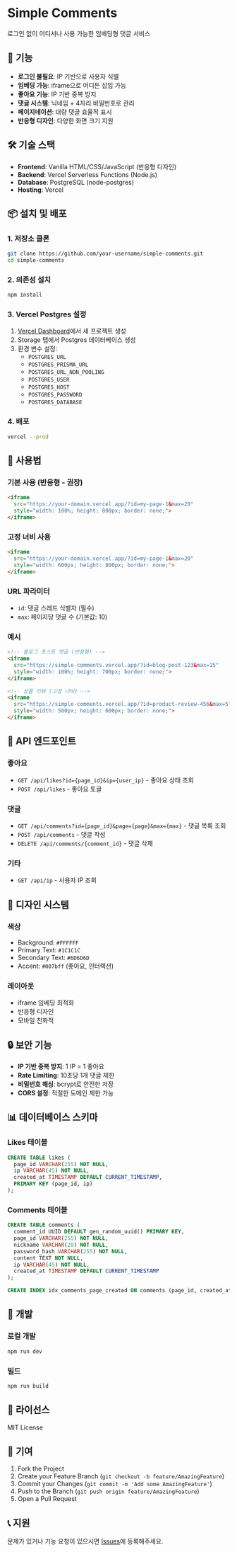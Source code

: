 # Simple Comments

로그인 없이 어디서나 사용 가능한 임베딩형 댓글 서비스

## 🚀 기능

- **로그인 불필요**: IP 기반으로 사용자 식별
- **임베딩 가능**: iframe으로 어디든 삽입 가능
- **좋아요 기능**: IP 기반 중복 방지
- **댓글 시스템**: 닉네임 + 4자리 비밀번호로 관리
- **페이지네이션**: 대량 댓글 효율적 표시
- **반응형 디자인**: 다양한 화면 크기 지원

## 🛠 기술 스택

- **Frontend**: Vanilla HTML/CSS/JavaScript (반응형 디자인)
- **Backend**: Vercel Serverless Functions (Node.js)
- **Database**: PostgreSQL (node-postgres)
- **Hosting**: Vercel

## 📦 설치 및 배포

### 1. 저장소 클론
```bash
git clone https://github.com/your-username/simple-comments.git
cd simple-comments
```

### 2. 의존성 설치
```bash
npm install
```

### 3. Vercel Postgres 설정
1. [Vercel Dashboard](https://vercel.com/dashboard)에서 새 프로젝트 생성
2. Storage 탭에서 Postgres 데이터베이스 생성
3. 환경 변수 설정:
   - `POSTGRES_URL`
   - `POSTGRES_PRISMA_URL`
   - `POSTGRES_URL_NON_POOLING`
   - `POSTGRES_USER`
   - `POSTGRES_HOST`
   - `POSTGRES_PASSWORD`
   - `POSTGRES_DATABASE`

### 4. 배포
```bash
vercel --prod
```

## 🎯 사용법

### 기본 사용 (반응형 - 권장)
```html
<iframe 
  src="https://your-domain.vercel.app/?id=my-page-1&max=20"
  style="width: 100%; height: 800px; border: none;">
</iframe>
```

### 고정 너비 사용
```html
<iframe 
  src="https://your-domain.vercel.app/?id=my-page-1&max=20"
  style="width: 600px; height: 800px; border: none;">
</iframe>
```

### URL 파라미터
- `id`: 댓글 스레드 식별자 (필수)
- `max`: 페이지당 댓글 수 (기본값: 10)

### 예시
```html
<!-- 블로그 포스트 댓글 (반응형) -->
<iframe 
  src="https://simple-comments.vercel.app/?id=blog-post-123&max=15"
  style="width: 100%; height: 700px; border: none;">
</iframe>

<!-- 상품 리뷰 (고정 너비) -->
<iframe 
  src="https://simple-comments.vercel.app/?id=product-review-456&max=5"
  style="width: 500px; height: 600px; border: none;">
</iframe>
```

## 🔧 API 엔드포인트

### 좋아요
- `GET /api/likes?id={page_id}&ip={user_ip}` - 좋아요 상태 조회
- `POST /api/likes` - 좋아요 토글

### 댓글
- `GET /api/comments?id={page_id}&page={page}&max={max}` - 댓글 목록 조회
- `POST /api/comments` - 댓글 작성
- `DELETE /api/comments/{comment_id}` - 댓글 삭제

### 기타
- `GET /api/ip` - 사용자 IP 조회

## 🎨 디자인 시스템

### 색상
- Background: `#FFFFFF`
- Primary Text: `#1C1C1C`
- Secondary Text: `#6D6D6D`
- Accent: `#007bff` (좋아요, 인터랙션)

### 레이아웃
- iframe 임베딩 최적화
- 반응형 디자인
- 모바일 친화적

## 🔒 보안 기능

- **IP 기반 중복 방지**: 1 IP = 1 좋아요
- **Rate Limiting**: 10초당 1개 댓글 제한
- **비밀번호 해싱**: bcrypt로 안전한 저장
- **CORS 설정**: 적절한 도메인 제한 가능

## 📊 데이터베이스 스키마

### Likes 테이블
```sql
CREATE TABLE likes (
  page_id VARCHAR(255) NOT NULL,
  ip VARCHAR(45) NOT NULL,
  created_at TIMESTAMP DEFAULT CURRENT_TIMESTAMP,
  PRIMARY KEY (page_id, ip)
);
```

### Comments 테이블
```sql
CREATE TABLE comments (
  comment_id UUID DEFAULT gen_random_uuid() PRIMARY KEY,
  page_id VARCHAR(255) NOT NULL,
  nickname VARCHAR(20) NOT NULL,
  password_hash VARCHAR(255) NOT NULL,
  content TEXT NOT NULL,
  ip VARCHAR(45) NOT NULL,
  created_at TIMESTAMP DEFAULT CURRENT_TIMESTAMP
);

CREATE INDEX idx_comments_page_created ON comments (page_id, created_at DESC);
```

## 🚀 개발

### 로컬 개발
```bash
npm run dev
```

### 빌드
```bash
npm run build
```

## 📝 라이선스

MIT License

## 🤝 기여

1. Fork the Project
2. Create your Feature Branch (`git checkout -b feature/AmazingFeature`)
3. Commit your Changes (`git commit -m 'Add some AmazingFeature'`)
4. Push to the Branch (`git push origin feature/AmazingFeature`)
5. Open a Pull Request

## 📞 지원

문제가 있거나 기능 요청이 있으시면 [Issues](https://github.com/your-username/simple-comments/issues)에 등록해주세요.

